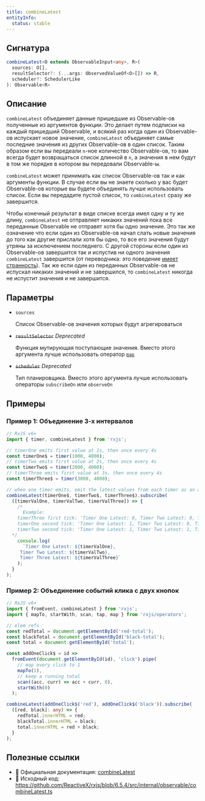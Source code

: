 ```yaml
---
title: combineLatest
entityInfo:
  status: stable
---
```


## Сигнатура

```typescript
combineLatest<O extends ObservableInput<any>, R>(
  sources: O[],
  resultSelector?: (...args: ObservedValueOf<O>[]) => R,
  scheduler?: SchedulerLike
): Observable<R>
```

## Описание

`combineLatest` объединяет данные пришедшие из Observable-ов полученные из аргументов функции. Это делает путем подписки на каждый пришедший Observable, и всякий раз когда один из Observable-ов испускает новое значение, `combineLatest` объединяет самые последние значения из других Observable-ов в один список. Таким образом если вы передеали `n`-ное количество Observable-ов, то вам всегда будет возвращаться список длинной в `n`, а значения в нем будут в том же порядке в котором вы передовали Observable-ы.

`combineLatest` может принимать как список Observable-ов так и как аргументы функции. В случае если вы не знаете сколько у вас будет Observable-ов которые вы будете объединять лучше использовать список. Если вы передадите пустой список, то `combineLatest` сразу же завершится.

Чтобы конечный результат в виде списке всегда имел одну и ту же длину, `combineLatest` не отправляет никаких значений пока все переданные Observable не отправят хотя бы одно значение. Это так же означение что если один из Observable-ов начал слать новые значения до того как другие прислали хотя бы одно, то все его значения будут утряны за исключением последнего. С другой стороны если один из Observable-ов завершится так и испустив ни одного значения `combineLatest` завершится (от переводчика: это поведение [имеет странность](https://github.com/ReactiveX/rxjs/issues/4745)). Так же если один из переданных Observable-ов не испускал никаких значений и не завершился, то `combineLatest` никогда не испустит значения и не завершится.

## Параметры

- `sources`
  
  Список Observable-ов значения которых будут агрегироваться

- ~~`resultSelector`~~ *Deprecated*
  
  Функция мутирующая поступающие значения. Вместо этого аргумента лучше использовать оператор [`map`](api/operators/pipeable/map)

- ~~`scheduler`~~ *Deprecated*
  
  Тип планировщика. Вместо этого аргумента лучше использовать операторы `subscribeOn` или `observeOn`

## Примеры

### Пример 1: Объединение 3-х интервалов

```typescript
// RxJS v6+
import { timer, combineLatest } from 'rxjs';

// timerOne emits first value at 1s, then once every 4s
const timerOne$ = timer(1000, 4000);
// timerTwo emits first value at 2s, then once every 4s
const timerTwo$ = timer(2000, 4000);
// timerThree emits first value at 3s, then once every 4s
const timerThree$ = timer(3000, 4000);

// when one timer emits, emit the latest values from each timer as an array
combineLatest(timerOne$, timerTwo$, timerThree$).subscribe(
  ([timerValOne, timerValTwo, timerValThree]) => {
    /*
      Example:
    timerThree first tick: 'Timer One Latest: 0, Timer Two Latest: 0, Timer Three Latest: 0
    timerOne second tick: 'Timer One Latest: 1, Timer Two Latest: 0, Timer Three Latest: 0
    timerTwo second tick: 'Timer One Latest: 1, Timer Two Latest: 1, Timer Three Latest: 0
  */
    console.log(
      `Timer One Latest: ${timerValOne},
     Timer Two Latest: ${timerValTwo},
     Timer Three Latest: ${timerValThree}`
    );
  }
);
```

### Пример 2: Объединение событий клика с двух кнопок

```typescript
// RxJS v6+
import { fromEvent, combineLatest } from 'rxjs';
import { mapTo, startWith, scan, tap, map } from 'rxjs/operators';

// elem refs
const redTotal = document.getElementById('red-total');
const blackTotal = document.getElementById('black-total');
const total = document.getElementById('total');

const addOneClick$ = id =>
  fromEvent(document.getElementById(id), 'click').pipe(
    // map every click to 1
    mapTo(1),
    // keep a running total
    scan((acc, curr) => acc + curr, 0),
    startWith(0)
  );

combineLatest(addOneClick$('red'), addOneClick$('black')).subscribe(
  ([red, black]: any) => {
    redTotal.innerHTML = red;
    blackTotal.innerHTML = black;
    total.innerHTML = red + black;
  }
);
```

## Полезные ссылки

- 📰 Официальная документация: [combineLatest](https://rxjs.dev/api/index/function/combineLatest)
- 📁 Исходный код: https://github.com/ReactiveX/rxjs/blob/6.5.4/src/internal/observable/combineLatest.ts
